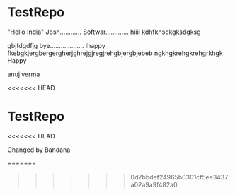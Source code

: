 

# TestRepo

"Hello India"
Josh............
Softwar.............
hiiii
kdhfkhsdkgksdgksg

gbjfdgdfjg
bye................... 
ihappy
fkebgkjergbergergherjghrejgjregjrehgbjergbjebeb
ngkhgkrehgkrehgrkhgk
Happy



anuj verma

<<<<<<< HEAD

# TestRepo
<<<<<<< HEAD


Changed by Bandana

=======
>>>>>>> 0d7bbdef24965b0301cf5ee3437a02a9a9f482a0
